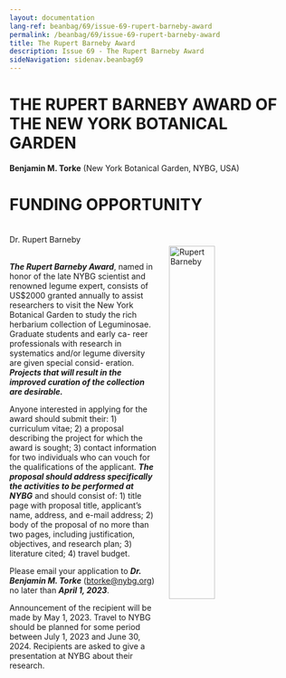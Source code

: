 ```yaml
---
layout: documentation
lang-ref: beanbag/69/issue-69-rupert-barneby-award
permalink: /beanbag/69/issue-69-rupert-barneby-award
title: The Rupert Barneby Award
description: Issue 69 - The Rupert Barneby Award
sideNavigation: sidenav.beanbag69
---
```


# THE RUPERT BARNEBY AWARD OF THE NEW YORK BOTANICAL GARDEN

**Benjamin M. Torke** (New York Botanical Garden, NYBG, USA)  

# FUNDING OPPORTUNITY

<br />
	<img src="/assets/images/68/BA-1.png" alt="Rupert Barneby" width="40%" align="right" style="margin: 20px 20px 20px 20px">
	<figcaption>Dr. Rupert Barneby</figcaption>
<br />


***The Rupert Barneby Award***, named in honor of the late NYBG scientist and renowned legume expert, consists of US$2000 granted annually to assist researchers to visit the New York Botanical Garden to study the rich herbarium collection of Leguminosae. Graduate students and early ca- reer professionals with research in systematics and/or legume diversity are given special consid- eration. ***Projects that will result in the improved curation of the collection are desirable.***

Anyone interested in applying for the award should submit their: 1) curriculum vitae; 2) a proposal describing the project for which the award is sought; 3) contact information for two individuals who can vouch for the qualifications of the applicant. ***The proposal should address specifically the activities to be performed at NYBG*** and should consist of: 1) title page with proposal title, applicant’s name, address, and e-mail address; 2) body of the proposal of no more than two pages, including justification, objectives, and research plan; 3) literature cited; 4) travel budget.

Please email your application to ***Dr. Benjamin M. Torke*** (btorke@nybg.org) no later than ***April 1, 2023***.

Announcement of the recipient will be made by May 1, 2023. Travel to NYBG should be planned for some period between July 1, 2023 and June 30, 2024. Recipients are asked to give a presentation at NYBG about their research.
